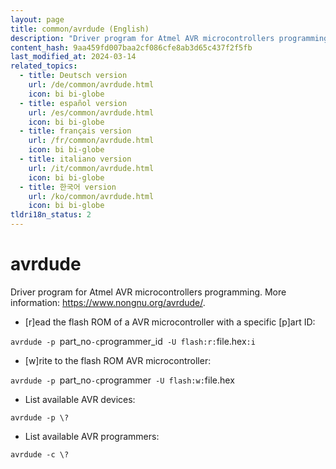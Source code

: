 ```yaml
---
layout: page
title: common/avrdude (English)
description: "Driver program for Atmel AVR microcontrollers programming."
content_hash: 9aa459fd007baa2cf086cfe8ab3d65c437f2f5fb
last_modified_at: 2024-03-14
related_topics:
  - title: Deutsch version
    url: /de/common/avrdude.html
    icon: bi bi-globe
  - title: español version
    url: /es/common/avrdude.html
    icon: bi bi-globe
  - title: français version
    url: /fr/common/avrdude.html
    icon: bi bi-globe
  - title: italiano version
    url: /it/common/avrdude.html
    icon: bi bi-globe
  - title: 한국어 version
    url: /ko/common/avrdude.html
    icon: bi bi-globe
tldri18n_status: 2
---
```

# avrdude

Driver program for Atmel AVR microcontrollers programming.
More information: <https://www.nongnu.org/avrdude/>.

- [r]ead the flash ROM of a AVR microcontroller with a specific [p]art ID:

`avrdude -p `<span class="tldr-var badge badge-pill bg-dark-lm bg-white-dm text-white-lm text-dark-dm font-weight-bold">part_no</span>` -c `<span class="tldr-var badge badge-pill bg-dark-lm bg-white-dm text-white-lm text-dark-dm font-weight-bold">programmer_id</span>` -U flash:r:`<span class="tldr-var badge badge-pill bg-dark-lm bg-white-dm text-white-lm text-dark-dm font-weight-bold">file.hex</span>`:i`

- [w]rite to the flash ROM AVR microcontroller:

`avrdude -p `<span class="tldr-var badge badge-pill bg-dark-lm bg-white-dm text-white-lm text-dark-dm font-weight-bold">part_no</span>` -c `<span class="tldr-var badge badge-pill bg-dark-lm bg-white-dm text-white-lm text-dark-dm font-weight-bold">programmer</span>` -U flash:w:`<span class="tldr-var badge badge-pill bg-dark-lm bg-white-dm text-white-lm text-dark-dm font-weight-bold">file.hex</span>

- List available AVR devices:

`avrdude -p \?`

- List available AVR programmers:

`avrdude -c \?`
